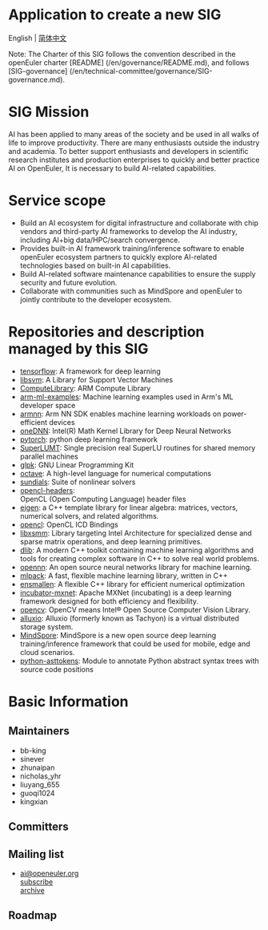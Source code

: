 
# Application to create a new SIG
English | [简体中文](./bigdata_cn.md)


Note: The Charter of this SIG follows the convention described in the openEuler charter [README] (/en/governance/README.md), and follows [SIG-governance] (/en/technical-committee/governance/SIG-governance.md).
 
# SIG Mission
AI has been applied to many areas of the society and be used in all walks of life to improve productivity. There are many enthusiasts outside the industry and academia. To better support enthusiasts and developers in scientific research institutes and production enterprises to quickly and better practice AI on OpenEuler, It is necessary to build AI-related capabilities.

# Service scope
- Build an AI ecosystem for digital infrastructure and collaborate with chip vendors and third-party AI frameworks to develop the AI industry, including AI+big data/HPC/search convergence.
- Provides built-in AI framework training/inference software to enable openEuler ecosystem partners to quickly explore AI-related technologies based on built-in AI capabilities.
- Build AI-related software maintenance capabilities to ensure the supply security and future evolution.
- Collaborate with communities such as MindSpore and openEuler to jointly contribute to the developer ecosystem.

# Repositories and description managed by this SIG

- [tensorflow](https://gitee.com/src-openeuler/tensorflow): 
  A framework for deep learning
- [libsvm](https://gitee.com/src-openeuler/libsvm): 
  A Library for Support Vector Machines
- [ComputeLibrary](https://gitee.com/src-openeuler/ComputeLibrary): 
  ARM Compute Library
- [arm-ml-examples](https://gitee.com/src-openeuler/arm-ml-examples): 
  Machine learning examples used in Arm's ML developer space
- [armnn](https://gitee.com/src-openeuler/armnn): 
  Arm NN SDK enables machine learning workloads on power-efficient devices
- [oneDNN](https://gitee.com/src-openeuler/oneDNN): 
  Intel(R) Math Kernel Library for Deep Neural Networks
- [pytorch](https://gitee.com/src-openeuler/pytorch): 
  python deep learning framework
- [SuperLUMT](https://gitee.com/src-openeuler/SuperLUMT): 
  Single precision real SuperLU routines for shared memory parallel machines
- [glpk](https://gitee.com/src-openeuler/glpk): 
  GNU Linear Programming Kit
- [octave](https://gitee.com/src-openeuler/octave): 
  A high-level language for numerical computations
- [sundials](https://gitee.com/src-openeuler/sundials): 
  Suite of nonlinear solvers
- [opencl-headers](https://gitee.com/src-openeuler/opencl-headers):  
  OpenCL (Open Computing Language) header files
- [eigen](https://gitee.com/src-openeuler/eigen): 
  a C++ template library for linear algebra: matrices, vectors, numerical solvers, and related algorithms.
- [opencl](https://gitee.com/src-openeuler/opencl): 
  OpenCL ICD Bindings
- [libxsmm](https://gitee.com/src-openeuler/libxsmm): 
  Library targeting Intel Architecture for specialized dense and sparse matrix operations, and deep learning primitives.
- [dlib](https://gitee.com/src-openeuler/dlib): 
  A modern C++ toolkit containing machine learning algorithms and tools for creating complex software in C++ to solve real world problems.
- [opennn](https://gitee.com/src-openeuler/opennn): 
  An open source neural networks library for machine learning.
- [mlpack](https://gitee.com/src-openeuler/mlpack): 
  A fast, flexible machine learning library, written in C++
- [ensmallen](https://gitee.com/src-openeuler/ensmallen): 
  A flexible C++ library for efficient numerical optimization
- [incubator-mxnet](https://gitee.com/src-openeuler/incubator-mxnet): 
  Apache MXNet (incubating) is a deep learning framework designed for both efficiency and flexibility.
- [opencv](https://gitee.com/src-openeuler/opencv): 
  OpenCV means Intel® Open Source Computer Vision Library.
- [alluxio](https://gitee.com/src-openeuler/alluxio):
  Alluxio (formerly known as Tachyon) is a virtual distributed storage system.
- [MindSpore](https://gitee.com/src-openeuler/mindspore):
  MindSpore is a new open source deep learning training/inference framework that could be used for mobile, edge and cloud scenarios.
- [python-asttokens](https://github.com/gristlabs/asttokens):
  Module to annotate Python abstract syntax trees with source code positions

# Basic Information

## Maintainers
- bb-king
- sinever
- zhunaipan
- nicholas_yhr
- liuyang_655
- guoqi1024
- kingxian

## Committers

## Mailing list
  - ai@openeuler.org  
  [subscribe](https://openeuler.org/zh/community/mailing-list/)  
  [archive](https://mailweb.openeuler.org/hyperkitty/list/ai@openeuler.org/)  
  
 ## Roadmap


